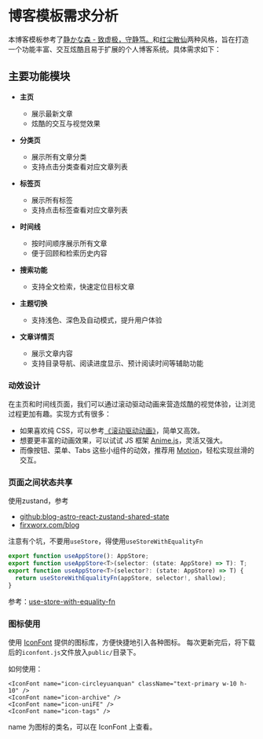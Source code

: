 # 博客模板需求分析

本博客模板参考了[静かな森 - 致虚极，守静笃。](https://innei.in/)和[红尘散仙](https://yexiyue.github.io/)两种风格，旨在打造一个功能丰富、交互炫酷且易于扩展的个人博客系统。具体需求如下：

## 主要功能模块

- **主页**
  - 展示最新文章
  - 炫酷的交互与视觉效果

- **分类页**
  - 展示所有文章分类
  - 支持点击分类查看对应文章列表

- **标签页**
  - 展示所有标签
  - 支持点击标签查看对应文章列表

- **时间线**
  - 按时间顺序展示所有文章
  - 便于回顾和检索历史内容

- **搜索功能**
  - 支持全文检索，快速定位目标文章

- **主题切换**
  - 支持浅色、深色及自动模式，提升用户体验

- **文章详情页**
  - 展示文章内容
  - 支持目录导航、阅读进度显示、预计阅读时间等辅助功能

### 动效设计

在主页和时间线页面，我们可以通过滚动驱动动画来营造炫酷的视觉体验，让浏览过程更加有趣。实现方式有很多：

- 如果喜欢纯 CSS，可以参考[《滚动驱动动画》](https://scroll-driven-animations.style/)，简单又高效。
- 想要更丰富的动画效果，可以试试 JS 框架 [Anime.js](https://animejs.com/)，灵活又强大。
- 而像按钮、菜单、Tabs 这些小组件的动效，推荐用 [Motion](https://motion.dev/)，轻松实现丝滑的交互。

### 页面之间状态共享

使用zustand，参考

- [github:blog-astro-react-zustand-shared-state](https://github.com/firxworx/blog-astro-react-zustand-shared-state)
- [firxworx.com/blog](https://firxworx.com/blog/code/2024-06-23-astro-and-react-shared-state-with-zustand-stores/)

注意有个坑，不要用`useStore`，得使用`useStoreWithEqualityFn`

```ts
export function useAppStore(): AppStore;
export function useAppStore<T>(selector: (state: AppStore) => T): T;
export function useAppStore<T>(selector?: (state: AppStore) => T) {
  return useStoreWithEqualityFn(appStore, selector!, shallow);
}
```

参考：[use-store-with-equality-fn](https://zustand.docs.pmnd.rs/hooks/use-store-with-equality-fn)

### 图标使用

使用 [IconFont](https://www.iconfont.cn/) 提供的图标库，方便快捷地引入各种图标。
每次更新完后，将下载后的`iconfont.js`文件放入`public/`目录下。

如何使用：

```tsx
<IconFont name="icon-circleyuanquan" className="text-primary w-10 h-10" />
<IconFont name="icon-archive" />
<IconFont name="icon-uniFE" />
<IconFont name="icon-tags" />
```

name 为图标的类名，可以在 IconFont 上查看。
